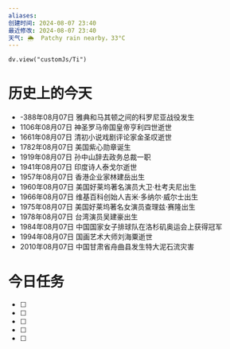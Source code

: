 ```yaml
---
aliases: 
创建时间: 2024-08-07 23:40
最近修改: 2024-08-07 23:40
天气: 🌦  Patchy rain nearby，33°C 
---
```



```dataviewjs
dv.view("customJs/Ti")
```
#  历史上的今天
- -388年08月07日 雅典和马其顿之间的科罗尼亚战役发生
- 1106年08月07日 神圣罗马帝国皇帝亨利四世逝世
- 1661年08月07日 清初小说戏剧评论家金圣叹逝世
- 1782年08月07日 美国紫心勋章诞生
- 1919年08月07日 孙中山辞去政务总裁一职
- 1941年08月07日 印度诗人泰戈尔逝世
- 1957年08月07日 香港企业家林建岳出生
- 1960年08月07日 美国好莱坞著名演员大卫·杜考夫尼出生
- 1966年08月07日 维基百科创始人吉米·多纳尔·威尔士出生
- 1975年08月07日 美国好莱坞著名女演员查理兹·赛隆出生
- 1978年08月07日 台湾演员吴建豪出生
- 1984年08月07日 中国国家女子排球队在洛杉矶奥运会上获得冠军
- 1994年08月07日 国画艺术大师刘海粟逝世
- 2010年08月07日 中国甘肃省舟曲县发生特大泥石流灾害

# 今日任务
- [ ] 
- [ ] 
- [ ] 
- [ ] 
- [ ] 






























































































































































































































































































































































































































































































































































































































































































































































































































































































































































































































































































































































































































































































































































































































































































































































































































































































































































































































































































































































































































































































































































































































































































































































































































































































































































































































































































































































































































































































































































































































































































































































































































































































































































































































































































































































































































































































































































































































































































































































































































































































































































































































































































































































































































































































































































































































































































































































































































































































































































































































































































































































































































































































































































































































































































































































































































































































































































































































































































































































































































































































































































































































































































































































































































































































































































































































































































































































































































































































































































































































































































































































































































































































































































































































































































































































































































































































































































































































































































































































































































































































































































































































































































































































































































































































































































































































































































































































































































































































































































































































































































































































































































































































































































































































































































































































































































































































































































































































































































































































































































































































































































































































































































































































































































































































































































































































































































































































































































































































































































































































































































































































































































































































































































































































































































































































































































































































































































































































































































































































































































































































































































































































































































































































































































































































































































































































































































































































































































































































































































































































































































































































































































































































































































































































































































































































































































































































































































































































































































































































































































































































































































































































































































































































































































































































































































































































































































































































































































































































































































































































































































































































































































































































































































































































































































































































































































































































































































































































































































































































































































































































































































































































































































































































































































































































































































































































































































































































































































































































































































































































































































































































































































































































































































































































































































































































































































































































































































































































































































































































































































































































































































































































































































































































































































































































































































































































































































































































































































































































































































































































































































































































































































































































































































































































































































































































































































































































































































































































































































































































































































































































































































































































































































































































































































































































































































































































































































































































































































































































































































































































































































































































































































































































































































































































































































































































































































































































































































































































































































































































































































































































































































































































































































































































































































































































































































































































































































































































































































































































































































































































































































































































































































































































































































































































































































































































































































































































































































































































































































































































































































































































































































































































































































































































































































































































































































































































































































































































































































































































































































































































































































































































































































































































































































































































































































































































































































































































































































































































































































































































































































































































































































































































































































































































































































































































































































































































































































































































































































































































































































































































































































































































































































































































































































































































































































































































































































































































































































































































































































































































































































































































































































































































































































































































































































































































































































































































































































































































































































































































































































































































































































































































































































































































































































































































































































































































































































































































































































































































































































































































































































































































































































































































































































































































































































































































































































































































































































































































































































































































































































































































































































































































































































































































































































































































































































































































































































































































































































































































































































































































































































































































































































































































































































































































































































































































































































































































































































































































































































































































































































































































































































































































































































































































































































































































































































































































































































































































































































































































































































































































































































































































































































































































































































































































































































































































































































































































































































































































































































































































































































































































































































































































































































































































































































































































































































































































































































































































































































































































































































































































































































































































































































































































































































































































































































































































































































































































































































































































































































































































































































































































































































































































































































































































































































































































































































































































































































































































































































































































































































































































































































































































































































































































































































































































































































































































































































































































































































































































































































































































































































































































































































































































































































































































































































































































































































































































































































































































































































































































































































































































































































































































































































































































































































































































































































































































































































































































































































































































































































































































































































































































































































































































































































































































































































































































































































































































































































































































































































































































































































































































































































































































































































































































































































































































































































































































































































































































































































































































































































































































































































































































































































































































































































































































































































































































































































































































































































































































































































































































































































































































































































































































































































































































































































































































































































































































































































































































































































































































































































































































































































































































































































































































































































































































































































































































































































































































































































































































































































































































































































































































































































































































































































































































































































































































































































































































































































































































































































































































































































































































































































































































































































































































































































































































































































































































































































































































































































































































































































































































































































































































































































































































































































































































































































































































































































































































































































































































































































































































































































































































































































































































































































































































































































































































































































































































































































































































































































































































































































































































































































































































































































































































































































































































































































































































































































































































































































































































































































































































































































































































































































































































































































































































































